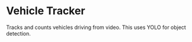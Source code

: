 # Vehicle Tracker
Tracks and counts vehicles driving from video. This uses YOLO for object detection.
<div align="center">
      <a href="[https://www.youtube.com/watch?v=StTqXEQ2l-Y](https://youtu.be/pKSMoAMySSA)">
          </a>
    </div>




